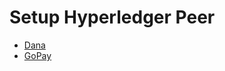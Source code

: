 # Setup Hyperledger Peer
- [Dana](06-setup-peer-service/dana.md)
- [GoPay](06-setup-peer-service/gopay.md)
